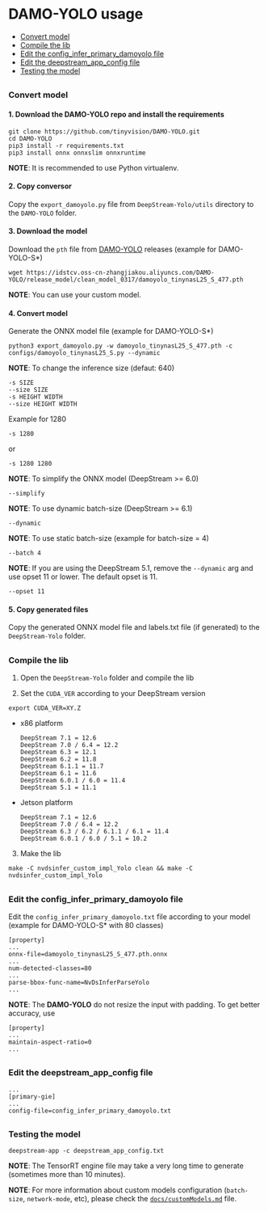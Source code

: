 # DAMO-YOLO usage

* [Convert model](#convert-model)
* [Compile the lib](#compile-the-lib)
* [Edit the config_infer_primary_damoyolo file](#edit-the-config_infer_primary_damoyolo-file)
* [Edit the deepstream_app_config file](#edit-the-deepstream_app_config-file)
* [Testing the model](#testing-the-model)

##

### Convert model

#### 1. Download the DAMO-YOLO repo and install the requirements

```
git clone https://github.com/tinyvision/DAMO-YOLO.git
cd DAMO-YOLO
pip3 install -r requirements.txt
pip3 install onnx onnxslim onnxruntime
```

**NOTE**: It is recommended to use Python virtualenv.

#### 2. Copy conversor

Copy the `export_damoyolo.py` file from `DeepStream-Yolo/utils` directory to the `DAMO-YOLO` folder.

#### 3. Download the model

Download the `pth` file from [DAMO-YOLO](https://github.com/tinyvision/DAMO-YOLO) releases (example for DAMO-YOLO-S*)

```
wget https://idstcv.oss-cn-zhangjiakou.aliyuncs.com/DAMO-YOLO/release_model/clean_model_0317/damoyolo_tinynasL25_S_477.pth
```

**NOTE**: You can use your custom model.

#### 4. Convert model

Generate the ONNX model file (example for DAMO-YOLO-S*)

```
python3 export_damoyolo.py -w damoyolo_tinynasL25_S_477.pth -c configs/damoyolo_tinynasL25_S.py --dynamic
```

**NOTE**: To change the inference size (defaut: 640)

```
-s SIZE
--size SIZE
-s HEIGHT WIDTH
--size HEIGHT WIDTH
```

Example for 1280

```
-s 1280
```

or

```
-s 1280 1280
```

**NOTE**: To simplify the ONNX model (DeepStream >= 6.0)

```
--simplify
```

**NOTE**: To use dynamic batch-size (DeepStream >= 6.1)

```
--dynamic
```

**NOTE**: To use static batch-size (example for batch-size = 4)

```
--batch 4
```

**NOTE**: If you are using the DeepStream 5.1, remove the `--dynamic` arg and use opset 11 or lower. The default opset is 11.

```
--opset 11
```

#### 5. Copy generated files

Copy the generated ONNX model file and labels.txt file (if generated) to the `DeepStream-Yolo` folder.

##

### Compile the lib

1. Open the `DeepStream-Yolo` folder and compile the lib

2. Set the `CUDA_VER` according to your DeepStream version

```
export CUDA_VER=XY.Z
```

* x86 platform

  ```
  DeepStream 7.1 = 12.6
  DeepStream 7.0 / 6.4 = 12.2
  DeepStream 6.3 = 12.1
  DeepStream 6.2 = 11.8
  DeepStream 6.1.1 = 11.7
  DeepStream 6.1 = 11.6
  DeepStream 6.0.1 / 6.0 = 11.4
  DeepStream 5.1 = 11.1
  ```

* Jetson platform

  ```
  DeepStream 7.1 = 12.6
  DeepStream 7.0 / 6.4 = 12.2
  DeepStream 6.3 / 6.2 / 6.1.1 / 6.1 = 11.4
  DeepStream 6.0.1 / 6.0 / 5.1 = 10.2
  ```

3. Make the lib

```
make -C nvdsinfer_custom_impl_Yolo clean && make -C nvdsinfer_custom_impl_Yolo
```

##

### Edit the config_infer_primary_damoyolo file

Edit the `config_infer_primary_damoyolo.txt` file according to your model (example for DAMO-YOLO-S* with 80 classes)

```
[property]
...
onnx-file=damoyolo_tinynasL25_S_477.pth.onnx
...
num-detected-classes=80
...
parse-bbox-func-name=NvDsInferParseYolo
...
```

**NOTE**: The **DAMO-YOLO** do not resize the input with padding. To get better accuracy, use

```
[property]
...
maintain-aspect-ratio=0
...
```

##

### Edit the deepstream_app_config file

```
...
[primary-gie]
...
config-file=config_infer_primary_damoyolo.txt
```

##

### Testing the model

```
deepstream-app -c deepstream_app_config.txt
```

**NOTE**: The TensorRT engine file may take a very long time to generate (sometimes more than 10 minutes).

**NOTE**: For more information about custom models configuration (`batch-size`, `network-mode`, etc), please check the [`docs/customModels.md`](customModels.md) file.
